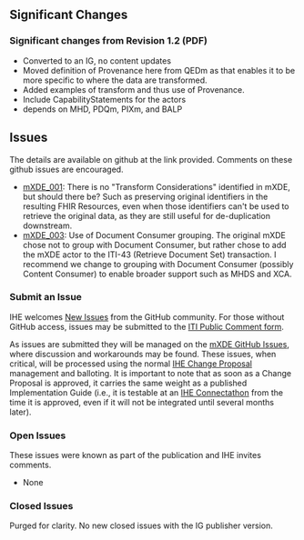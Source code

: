 
## Significant Changes

### Significant changes from Revision 1.2 (PDF)

- Converted to an IG, no content updates
- Moved definition of Provenance here from QEDm as that enables it to be more specific to where the data are transformed.
- Added examples of transform and thus use of Provenance.
- Include CapabilityStatements for the actors
- depends on MHD, PDQm, PIXm, and BALP

## Issues

The details are available on github at the link provided. Comments on these github issues are encouraged.

- [mXDE_001](https://github.com/IHE/ITI.mXDE/issues/1): There is no "Transform Considerations" identified in mXDE, but should there be? Such as preserving original identifiers in the resulting FHIR Resources, even when those identifiers can't be used to retrieve the original data, as they are still useful for de-duplication downstream.
- [mXDE_003](https://github.com/IHE/ITI.mXDE/issues/3): Use of Document Consumer grouping. The original mXDE chose not to group with Document Consumer, but rather chose to add the mXDE actor to the ITI-43 (Retrieve Document Set) transaction. I recommend we change to grouping with Document Consumer (possibly Content Consumer) to enable broader support such as MHDS and XCA.

### Submit an Issue

IHE welcomes [New Issues](https://github.com/IHE/ITI.mXDE/issues/new/choose) from the GitHub community.
For those without GitHub access, issues may be submitted to the [ITI Public Comment form](https://www.ihe.net/ITI_Public_Comments/).

As issues are submitted they will be managed on the [mXDE GitHub Issues](https://github.com/IHE/ITI.mXDE/issues), where discussion and workarounds may be found. These issues, when critical, will be processed using the normal [IHE Change Proposal](https://wiki.ihe.net/index.php/Category:CPs) management and balloting.
It is important to note that as soon as a Change Proposal is approved, it carries the same weight as a published Implementation Guide (i.e., it is testable at an [IHE Connectathon](https://www.ihe.net/participate/connectathon/) from the time it is approved, even if it will not be integrated until several months later).

### Open Issues

These issues were known as part of the publication and IHE invites comments.

- None

### Closed Issues

Purged for clarity. No new closed issues with the IG publisher version.
